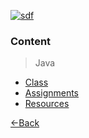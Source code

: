[![sdf](https://img.shields.io/badge/Abraham-%4019cah-orange.svg)](https://github.com/19cah)

### Content
> Java

- [Class](class)
- [Assignments](assignments)
- [Resources ](resources)

[←Back](../)
